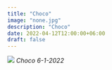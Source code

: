 ```yaml
---
title: "Choco"
image: "none.jpg"
description: "Choco"
date: 2022-04-12T12:00:00+06:00
draft: false
---
```



![](animals/6-1-2022/choco.JPG)
*Choco 6-1-2022*